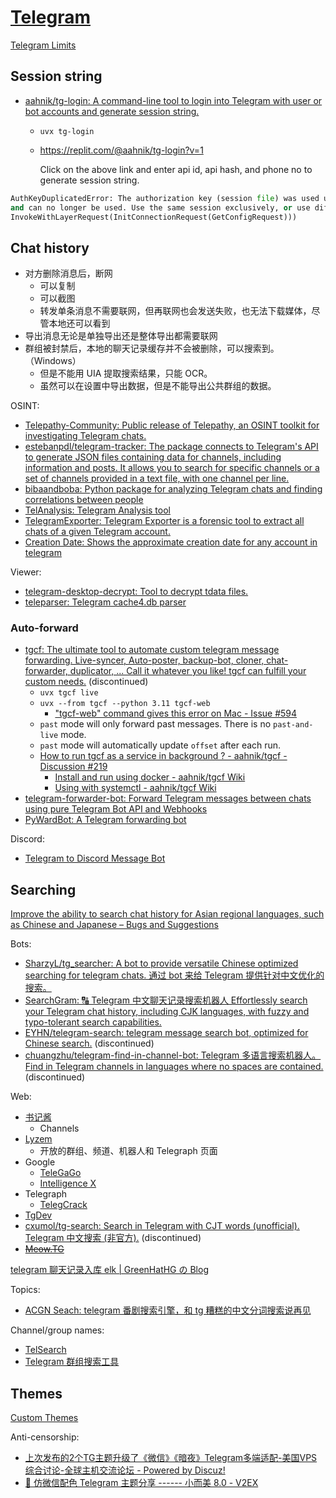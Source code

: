 # [Telegram](https://telegram.org/)
[Telegram Limits](https://limits.tginfo.me/)  

## Session string
- [aahnik/tg-login: A command-line tool to login into Telegram with user or bot accounts and generate session string.](https://github.com/aahnik/tg-login)
  - `uvx tg-login`
  - https://replit.com/@aahnik/tg-login?v=1

    Click on the above link and enter api id, api hash, and phone no to generate session string.

```python
AuthKeyDuplicatedError: The authorization key (session file) was used under two different IP addresses simultaneously,
and can no longer be used. Use the same session exclusively, or use different sessions (caused by
InvokeWithLayerRequest(InitConnectionRequest(GetConfigRequest)))
```

## Chat history
- 对方删除消息后，断网
  - 可以复制
  - 可以截图
  - 转发单条消息不需要联网，但再联网也会发送失败，也无法下载媒体，尽管本地还可以看到
- 导出消息无论是单独导出还是整体导出都需要联网
- 群组被封禁后，本地的聊天记录缓存并不会被删除，可以搜索到。（Windows）
  - 但是不能用 UIA 提取搜索结果，只能 OCR。
  - 虽然可以在设置中导出数据，但是不能导出公共群组的数据。

OSINT:
- [Telepathy-Community: Public release of Telepathy, an OSINT toolkit for investigating Telegram chats.](https://github.com/proseltd/Telepathy-Community)
- [estebanpdl/telegram-tracker: The package connects to Telegram's API to generate JSON files containing data for channels, including information and posts. It allows you to search for specific channels or a set of channels provided in a text file, with one channel per line.](https://github.com/estebanpdl/telegram-tracker)
- [bibaandboba: Python package for analyzing Telegram chats and finding correlations between people](https://github.com/andylvua/bibaandboba)
- [TelAnalysis: Telegram Analysis tool](https://github.com/krakodjaba/TelAnalysis)
- [TelegramExporter: Telegram Exporter is a forensic tool to extract all chats of a given Telegram account.](https://github.com/KeL3vRa/TelegramExporter)
- [Creation Date: Shows the approximate creation date for any account in telegram](https://t.me/creationdatebot)

Viewer:
- [telegram-desktop-decrypt: Tool to decrypt tdata files.](https://github.com/atilaromero/telegram-desktop-decrypt)
- [teleparser: Telegram cache4.db parser](https://github.com/RealityNet/teleparser)

### Auto-forward
- [tgcf: The ultimate tool to automate custom telegram message forwarding. Live-syncer, Auto-poster, backup-bot, cloner, chat-forwarder, duplicator, ... Call it whatever you like! tgcf can fulfill your custom needs.](https://github.com/aahnik/tgcf) (discontinued)
  - `uvx tgcf live`
  - `uvx --from tgcf --python 3.11 tgcf-web`
    - ["tgcf-web" command gives this error on Mac - Issue #594](https://github.com/aahnik/tgcf/issues/594)
  - `past` mode will only forward past messages. There is no `past-and-live` mode.
  - `past` mode will automatically update `offset` after each run.
  - [How to run tgcf as a service in background ? - aahnik/tgcf - Discussion #219](https://github.com/aahnik/tgcf/discussions/219)
    - [Install and run using docker - aahnik/tgcf Wiki](https://github.com/aahnik/tgcf/wiki/Install-and-run-using-docker)
    - [Using with systemctl - aahnik/tgcf Wiki](https://github.com/aahnik/tgcf/wiki/Using-with-systemctl)
- [telegram-forwarder-bot: Forward Telegram messages between chats using pure Telegram Bot API and Webhooks](https://github.com/viperadnan-git/telegram-forwarder-bot)
- [PyWardBot: A Telegram forwarding bot](https://github.com/Nunnito/PyWardBot)

Discord:
- [Telegram to Discord Message Bot](https://github.com/kkapuria3/Telegram-To-Discord-Forward-Bot)

## Searching
[Improve the ability to search chat history for Asian regional languages, such as Chinese and Japanese – Bugs and Suggestions](https://bugs.telegram.org/c/724)

Bots:
- [SharzyL/tg\_searcher: A bot to provide versatile Chinese optimized searching for telegram chats. 通过 bot 来给 Telegram 提供针对中文优化的搜索。](https://github.com/SharzyL/tg_searcher)
- [SearchGram: 🔠 Telegram 中文聊天记录搜索机器人 Effortlessly search your Telegram chat history, including CJK languages, with fuzzy and typo-tolerant search capabilities.](https://github.com/tgbot-collection/SearchGram)
- [EYHN/telegram-search: telegram message search bot, optimized for Chinese search.](https://github.com/EYHN/telegram-search) (discontinued)
- [chuangzhu/telegram-find-in-channel-bot: Telegram 多语言搜索机器人。Find in Telegram channels in languages where no spaces are contained.](https://github.com/chuangzhu/telegram-find-in-channel-bot) (discontinued)

Web:
- [书记酱](https://app.shokichan.com/)
  - Channels
- [Lyzem](https://lyzem.com/)
  - 开放的群组、频道、机器人和 Telegraph 页面
- Google
  - [TeleGaGo](https://cse.google.com/cse?&cx=006368593537057042503:efxu7xprihg#gsc.tab=0)
  - [Intelligence X](https://intelx.io/tools?tab=telegram)
- Telegraph
  - [TelegCrack](https://telegcrack.com/)
- [TgDev](https://tgdev.io/tme/)
- [cxumol/tg-search: Search in Telegram with CJT words (unofficial). Telegram 中文搜索 (非官方).](https://github.com/cxumol/tg-search) (discontinued)
- ~~[Meow.TG](https://meow.tg/)~~

[telegram 聊天记录入库 elk | GreenHatHG の Blog](https://greenhathg.github.io/2021/11/15/telegram%E8%81%8A%E5%A4%A9%E8%AE%B0%E5%BD%95%E5%85%A5%E5%BA%93elk/)

Topics:
- [ACGN Seach: telegram 番剧搜索引擎，和 tg 糟糕的中文分词搜索说再见](https://search.acgn.es/)

Channel/group names:
- [TelSearch](https://www.telsearch.me/)
- [Telegram 群组搜索工具](https://chromewebstore.google.com/detail/telegram%E7%BE%A4%E7%BB%84%E6%90%9C%E7%B4%A2%E5%B7%A5%E5%85%B7-tg%E7%94%B5%E6%8A%A5%E7%BE%A4%E7%BB%84%E6%90%9C%E7%B4%A2%E5%B7%A5%E5%85%B7/ilpgiemienkecbgdhdbgdjkafodgfojl?pli=1)

## Themes
[Custom Themes](https://telegram.org/blog/android-themes)

Anti-censorship:
- [上次发布的2个TG主题升级了《微信》《暗夜》Telegram多端适配-美国VPS综合讨论-全球主机交流论坛 - Powered by Discuz!](https://hostloc.com/thread-1073772-1-1.html)
- [🎨 仿微信配色 Telegram 主题分享 ------ 小而美 8.0 - V2EX](https://www.v2ex.com/t/874435)